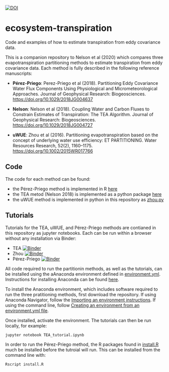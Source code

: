 [![DOI](https://zenodo.org/badge/223398945.svg)](https://zenodo.org/badge/latestdoi/223398945)

# ecosystem-transpiration

Code and examples of how to estimate transpiration from eddy covariance data.

This is a companion repository to Nelson et al (2020) which compares three evapotranspiration partitioning methods to estimate transpiration from eddy covariance data. Each method is fully described in the following reference manuscripts:

- **Pérez-Priego**: Perez-Priego et al (2018). Partitioning Eddy Covariance Water Flux Components Using Physiological and Micrometeorological Approaches. Journal of Geophysical Research: Biogeosciences. https://doi.org/10.1029/2018JG004637

- **Nelson**: Nelson et al (2018). Coupling Water and Carbon Fluxes to Constrain Estimates of Transpiration: The TEA Algorithm. Journal of Geophysical Research: Biogeosciences. https://doi.org/10.1029/2018JG004727

- **uWUE**: Zhou et al (2016). Partitioning evapotranspiration based on the concept of underlying water use efficiency: ET PARTITIONING. Water Resources Research, 52(2), 1160–1175. https://doi.org/10.1002/2015WR017766

## Code

The code for each method can be found:

- the Pérez-Priego method is implemented in R [here](https://github.com/oscarperezpriego/ETpartitioning)
- the TEA metod (Nelson 2018) is implemented as a python package [here](https://github.com/jnelson18/TranspirationEstimationAlgorithm)
- the uWUE method is implemented in python in this repository as [zhou.py](zhou.py)

## Tutorials

Tutorials for the TEA, uWUE, and Pérez-Priego methods are contianed in this repository as jupyter notebooks. Each can be run within a browser without any installation via Binder:

- TEA [![Binder](https://mybinder.org/badge_logo.svg)](https://mybinder.org/v2/gh/jnelson18/ecosystem-transpiration/master?filepath=TEA_tutorial.ipynb)
- Zhou [![Binder](https://mybinder.org/badge_logo.svg)](https://mybinder.org/v2/gh/jnelson18/ecosystem-transpiration/master?filepath=Zhou_tutorial.ipynb)
- Pérez-Priego [![Binder](https://mybinder.org/badge_logo.svg)](https://mybinder.org/v2/gh/jnelson18/ecosystem-transpiration/master?filepath=Perez-Priego_tutorial.ipynb)


All code required to run the partitionin methods, as well as the tutorials, can be installed using the aAnaconda environment defined in [environment.yml](environment.yml). Instructions for installing Anaconda can be found [here](https://docs.anaconda.com/anaconda/install/).

To install the Anaconda environment, which includes software required to run the three pratitioning methods, first download the repository. If using Anaconda Navigator, follow the [Importing an environment instructions](https://docs.anaconda.com/anaconda/navigator/tutorials/manage-environments/#importing-an-environment). If using the command line, follow [Creating an environment from an environment.yml file](https://docs.conda.io/projects/conda/en/latest/user-guide/tasks/manage-environments.html#creating-an-environment-from-an-environment-yml-file).

Once installed, activate the environment. The tutorials can then be run locally, for example:

```
jupyter notebook TEA_tutorial.ipynb
```

In order to run the Pérez-Priego method, the R packages found in [install.R](install.R) much be installed before the tutroial will run. This can be installed from the command line with:

```
Rscript install.R
```

